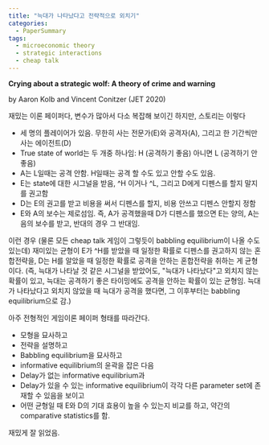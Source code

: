 ```yaml
---
title: "늑대가 나타났다고 전략적으로 외치기"
categories:
  - PaperSummary
tags:
  - microeconomic theory
  - strategic interactions
  - cheap talk
---
```


**Crying about a strategic wolf: A theory of crime and warning**

by Aaron Kolb and Vincent Conitzer (JET 2020)

<!--
>We analyze cheap talk warnings about a strategic adversary, with applications to cybersecurity and national security. Each period an expert receives a noisy private signal about whether an attack by the adversary is feasible. The expert wants to warn a decision maker while also maintaining credibility for future warnings, but unlike in a standard cheap talk game, the adversary can undermine the expert's credibility by delaying attack. While such delays increase "warning fatigue," they also make the expert less tempted to exaggerate so as to avoid too many false alarms. We show that the net effect of a strategic adversary can be better incentive alignment between the expert and decision maker that benefits them both. Moreover, we show that sometimes the expert and decision maker benefit from the expert's ability to exaggerate, as this can induce more defensive action and more strategic delay.
-->

재밌는 이론 페이퍼다, 변수가 많아서 다소 복잡해 보이긴 하지만, 스토리는 이렇다
- 세 명의 플레이어가 있음. 무한히 사는 전문가(E)와 공격자(A), 그리고 한 기간씩만 사는 에이전트(D)
- True state of world는 두 개중 하나임: H (공격하기 좋음) 아니면 L (공격하기 안좋음)
- A는 L일때는 공격 안함. H일때는 공격 할 수도 있고 안할 수도 있음.
- E는 state에 대한 시그널을 받음, ^H 이거나 ^L, 그리고 D에게 디펜스를 할지 말지를 권고함
- D는 E의 권고를 받고 비용을 써서 디펜스를 할지, 비용 안쓰고 디펜스 안할지 정함
- E와 A의 보수는 제로섬임. 즉, A가 공격했을때 D가 디펜스를 했으면 E는 양의, A는 음의 보수를 받고, 반대의 경우 그 반대임.

이런 경우 (물론 모든 cheap talk 게임이 그렇듯이 babbling equilibrium이 나올 수도 있는데) 재미있는 균형이 E가 ^H를 받았을 때 일정한 확률로 디펜스를 권고하지 않는 혼합전략을, D는 H를 알았을 때 일정한 확률로 공격을 안하는 혼합전략을 취하는 게 균형이다. (즉, 늑대가 나타날 것 같은 시그널을 받았어도, "늑대가 나타났다"고 외치지 않는 확률이 있고, 늑대는 공격하기 좋은 타이밍에도 공격을 안하는 확률이 있는 균형임. 늑대가 나타났다고 외치지 않았을 때 늑대가 공격을 했다면, 그 이후부터는 babbling equilibrium으로 감.)

아주 전형적인 게임이론 페이퍼 형태를 따라간다.

- 모형을 묘사하고
- 전략을 설명하고
- Babbling equilibrium을 묘사하고
- informative equilibrium의 윤곽을 잡은 다음
- Delay가 없는 informative equilibrium과
- Delay가 있을 수 있는 informative equilibrium이 각각 다른 parameter set에 존재할 수 있음을 보이고
- 어떤 균형일 때 E와 D의 기대 효용이 높을 수 있는지 비교를 하고, 약간의 comparative statistics를 함.

재밌게 잘 읽었음.